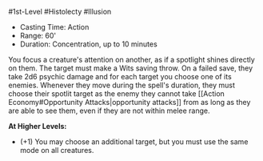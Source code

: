 #1st-Level #Histolecty #Illusion
 
- Casting Time: Action
- Range: 60'
- Duration: Concentration, up to 10 minutes  

You focus a creature's attention on another, as if a spotlight shines directly on them. The target must make a Wits saving throw. On a failed save, they take 2d6 psychic damage and for each target you choose one of its enemies. Whenever they move during the spell's duration, they must choose their spotlit target as the enemy they cannot take [[Action Economy#Opportunity Attacks|opportunity attacks]] from as long as they are able to see them, even if they are not within melee range.
 
**At Higher Levels:** 
* (+1) You may choose an additional target, but you must use the same mode on all creatures. 